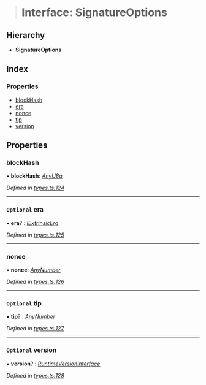 > # Interface: SignatureOptions

## Hierarchy

* **SignatureOptions**

## Index

### Properties

* [blockHash](_types_.signatureoptions.md#blockhash)
* [era](_types_.signatureoptions.md#optional-era)
* [nonce](_types_.signatureoptions.md#nonce)
* [tip](_types_.signatureoptions.md#optional-tip)
* [version](_types_.signatureoptions.md#optional-version)

## Properties

###  blockHash

• **blockHash**: *[AnyU8a](../modules/_types_.md#anyu8a)*

*Defined in [types.ts:124](https://github.com/polkadot-js/api/blob/657d241/packages/types/src/types.ts#L124)*

___

### `Optional` era

• **era**? : *[IExtrinsicEra](_types_.iextrinsicera.md)*

*Defined in [types.ts:125](https://github.com/polkadot-js/api/blob/657d241/packages/types/src/types.ts#L125)*

___

###  nonce

• **nonce**: *[AnyNumber](../modules/_types_.md#anynumber)*

*Defined in [types.ts:126](https://github.com/polkadot-js/api/blob/657d241/packages/types/src/types.ts#L126)*

___

### `Optional` tip

• **tip**? : *[AnyNumber](../modules/_types_.md#anynumber)*

*Defined in [types.ts:127](https://github.com/polkadot-js/api/blob/657d241/packages/types/src/types.ts#L127)*

___

### `Optional` version

• **version**? : *[RuntimeVersionInterface](_types_.runtimeversioninterface.md)*

*Defined in [types.ts:128](https://github.com/polkadot-js/api/blob/657d241/packages/types/src/types.ts#L128)*